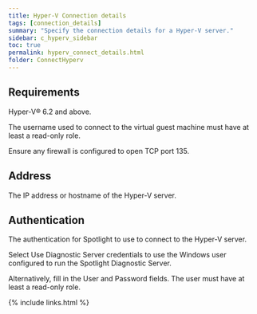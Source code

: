 ```yaml
---
title: Hyper-V Connection details
tags: [connection_details]
summary: "Specify the connection details for a Hyper-V server."
sidebar: c_hyperv_sidebar
toc: true
permalink: hyperv_connect_details.html
folder: ConnectHyperv
---
```



## Requirements

Hyper-V® 6.2 and above.

The username used to connect to the virtual guest machine must have at least a read-only role.

Ensure any firewall is configured to open TCP port 135.


## Address

The IP address or hostname of the Hyper-V server.


## Authentication

The authentication for Spotlight to use to connect to the Hyper-V server.

Select Use Diagnostic Server credentials to use the Windows user configured to run the Spotlight Diagnostic Server.

Alternatively, fill in the User and Password fields. The user must have at least a read-only role.


{% include links.html %}
